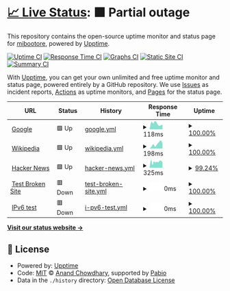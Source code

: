# [📈 Live Status](https://mibootore.github.io/myuptime): <!--live status--> **🟧 Partial outage**

This repository contains the open-source uptime monitor and status page for [mibootore](https://mibootore.github.io/myuptime), powered by [Upptime](https://github.com/upptime/upptime).

[![Uptime CI](https://github.com/mibootore/myuptime/workflows/Uptime%20CI/badge.svg)](https://github.com/mibootore/myuptime/actions?query=workflow%3A%22Uptime+CI%22)
[![Response Time CI](https://github.com/mibootore/myuptime/workflows/Response%20Time%20CI/badge.svg)](https://github.com/mibootore/myuptime/actions?query=workflow%3A%22Response+Time+CI%22)
[![Graphs CI](https://github.com/mibootore/myuptime/workflows/Graphs%20CI/badge.svg)](https://github.com/mibootore/myuptime/actions?query=workflow%3A%22Graphs+CI%22)
[![Static Site CI](https://github.com/mibootore/myuptime/workflows/Static%20Site%20CI/badge.svg)](https://github.com/mibootore/myuptime/actions?query=workflow%3A%22Static+Site+CI%22)
[![Summary CI](https://github.com/mibootore/myuptime/workflows/Summary%20CI/badge.svg)](https://github.com/mibootore/myuptime/actions?query=workflow%3A%22Summary+CI%22)

With [Upptime](https://upptime.js.org), you can get your own unlimited and free uptime monitor and status page, powered entirely by a GitHub repository. We use [Issues](https://github.com/mibootore/myuptime/issues) as incident reports, [Actions](https://github.com/mibootore/myuptime/actions) as uptime monitors, and [Pages](https://mibootore.github.io/myuptime) for the status page.

<!--start: status pages-->
<!-- This summary is generated by Upptime (https://github.com/upptime/upptime) -->
<!-- Do not edit this manually, your changes will be overwritten -->
<!-- prettier-ignore -->
| URL | Status | History | Response Time | Uptime |
| --- | ------ | ------- | ------------- | ------ |
| <img alt="" src="https://icons.duckduckgo.com/ip3/www.google.com.ico" height="13"> [Google](https://www.google.com) | 🟩 Up | [google.yml](https://github.com/mibootore/myuptime/commits/HEAD/history/google.yml) | <details><summary><img alt="Response time graph" src="./graphs/google/response-time-week.png" height="20"> 118ms</summary><br><a href="https://mibootore.github.io/myuptime/history/google"><img alt="Response time 125" src="https://img.shields.io/endpoint?url=https%3A%2F%2Fraw.githubusercontent.com%2Fmibootore%2Fmyuptime%2FHEAD%2Fapi%2Fgoogle%2Fresponse-time.json"></a><br><a href="https://mibootore.github.io/myuptime/history/google"><img alt="24-hour response time 94" src="https://img.shields.io/endpoint?url=https%3A%2F%2Fraw.githubusercontent.com%2Fmibootore%2Fmyuptime%2FHEAD%2Fapi%2Fgoogle%2Fresponse-time-day.json"></a><br><a href="https://mibootore.github.io/myuptime/history/google"><img alt="7-day response time 118" src="https://img.shields.io/endpoint?url=https%3A%2F%2Fraw.githubusercontent.com%2Fmibootore%2Fmyuptime%2FHEAD%2Fapi%2Fgoogle%2Fresponse-time-week.json"></a><br><a href="https://mibootore.github.io/myuptime/history/google"><img alt="30-day response time 111" src="https://img.shields.io/endpoint?url=https%3A%2F%2Fraw.githubusercontent.com%2Fmibootore%2Fmyuptime%2FHEAD%2Fapi%2Fgoogle%2Fresponse-time-month.json"></a><br><a href="https://mibootore.github.io/myuptime/history/google"><img alt="1-year response time 125" src="https://img.shields.io/endpoint?url=https%3A%2F%2Fraw.githubusercontent.com%2Fmibootore%2Fmyuptime%2FHEAD%2Fapi%2Fgoogle%2Fresponse-time-year.json"></a></details> | <details><summary><a href="https://mibootore.github.io/myuptime/history/google">100.00%</a></summary><a href="https://mibootore.github.io/myuptime/history/google"><img alt="All-time uptime 100.00%" src="https://img.shields.io/endpoint?url=https%3A%2F%2Fraw.githubusercontent.com%2Fmibootore%2Fmyuptime%2FHEAD%2Fapi%2Fgoogle%2Fuptime.json"></a><br><a href="https://mibootore.github.io/myuptime/history/google"><img alt="24-hour uptime 100.00%" src="https://img.shields.io/endpoint?url=https%3A%2F%2Fraw.githubusercontent.com%2Fmibootore%2Fmyuptime%2FHEAD%2Fapi%2Fgoogle%2Fuptime-day.json"></a><br><a href="https://mibootore.github.io/myuptime/history/google"><img alt="7-day uptime 100.00%" src="https://img.shields.io/endpoint?url=https%3A%2F%2Fraw.githubusercontent.com%2Fmibootore%2Fmyuptime%2FHEAD%2Fapi%2Fgoogle%2Fuptime-week.json"></a><br><a href="https://mibootore.github.io/myuptime/history/google"><img alt="30-day uptime 100.00%" src="https://img.shields.io/endpoint?url=https%3A%2F%2Fraw.githubusercontent.com%2Fmibootore%2Fmyuptime%2FHEAD%2Fapi%2Fgoogle%2Fuptime-month.json"></a><br><a href="https://mibootore.github.io/myuptime/history/google"><img alt="1-year uptime 100.00%" src="https://img.shields.io/endpoint?url=https%3A%2F%2Fraw.githubusercontent.com%2Fmibootore%2Fmyuptime%2FHEAD%2Fapi%2Fgoogle%2Fuptime-year.json"></a></details>
| <img alt="" src="https://icons.duckduckgo.com/ip3/en.wikipedia.org.ico" height="13"> [Wikipedia](https://en.wikipedia.org) | 🟩 Up | [wikipedia.yml](https://github.com/mibootore/myuptime/commits/HEAD/history/wikipedia.yml) | <details><summary><img alt="Response time graph" src="./graphs/wikipedia/response-time-week.png" height="20"> 198ms</summary><br><a href="https://mibootore.github.io/myuptime/history/wikipedia"><img alt="Response time 146" src="https://img.shields.io/endpoint?url=https%3A%2F%2Fraw.githubusercontent.com%2Fmibootore%2Fmyuptime%2FHEAD%2Fapi%2Fwikipedia%2Fresponse-time.json"></a><br><a href="https://mibootore.github.io/myuptime/history/wikipedia"><img alt="24-hour response time 372" src="https://img.shields.io/endpoint?url=https%3A%2F%2Fraw.githubusercontent.com%2Fmibootore%2Fmyuptime%2FHEAD%2Fapi%2Fwikipedia%2Fresponse-time-day.json"></a><br><a href="https://mibootore.github.io/myuptime/history/wikipedia"><img alt="7-day response time 198" src="https://img.shields.io/endpoint?url=https%3A%2F%2Fraw.githubusercontent.com%2Fmibootore%2Fmyuptime%2FHEAD%2Fapi%2Fwikipedia%2Fresponse-time-week.json"></a><br><a href="https://mibootore.github.io/myuptime/history/wikipedia"><img alt="30-day response time 169" src="https://img.shields.io/endpoint?url=https%3A%2F%2Fraw.githubusercontent.com%2Fmibootore%2Fmyuptime%2FHEAD%2Fapi%2Fwikipedia%2Fresponse-time-month.json"></a><br><a href="https://mibootore.github.io/myuptime/history/wikipedia"><img alt="1-year response time 146" src="https://img.shields.io/endpoint?url=https%3A%2F%2Fraw.githubusercontent.com%2Fmibootore%2Fmyuptime%2FHEAD%2Fapi%2Fwikipedia%2Fresponse-time-year.json"></a></details> | <details><summary><a href="https://mibootore.github.io/myuptime/history/wikipedia">100.00%</a></summary><a href="https://mibootore.github.io/myuptime/history/wikipedia"><img alt="All-time uptime 100.00%" src="https://img.shields.io/endpoint?url=https%3A%2F%2Fraw.githubusercontent.com%2Fmibootore%2Fmyuptime%2FHEAD%2Fapi%2Fwikipedia%2Fuptime.json"></a><br><a href="https://mibootore.github.io/myuptime/history/wikipedia"><img alt="24-hour uptime 100.00%" src="https://img.shields.io/endpoint?url=https%3A%2F%2Fraw.githubusercontent.com%2Fmibootore%2Fmyuptime%2FHEAD%2Fapi%2Fwikipedia%2Fuptime-day.json"></a><br><a href="https://mibootore.github.io/myuptime/history/wikipedia"><img alt="7-day uptime 100.00%" src="https://img.shields.io/endpoint?url=https%3A%2F%2Fraw.githubusercontent.com%2Fmibootore%2Fmyuptime%2FHEAD%2Fapi%2Fwikipedia%2Fuptime-week.json"></a><br><a href="https://mibootore.github.io/myuptime/history/wikipedia"><img alt="30-day uptime 100.00%" src="https://img.shields.io/endpoint?url=https%3A%2F%2Fraw.githubusercontent.com%2Fmibootore%2Fmyuptime%2FHEAD%2Fapi%2Fwikipedia%2Fuptime-month.json"></a><br><a href="https://mibootore.github.io/myuptime/history/wikipedia"><img alt="1-year uptime 100.00%" src="https://img.shields.io/endpoint?url=https%3A%2F%2Fraw.githubusercontent.com%2Fmibootore%2Fmyuptime%2FHEAD%2Fapi%2Fwikipedia%2Fuptime-year.json"></a></details>
| <img alt="" src="https://icons.duckduckgo.com/ip3/news.ycombinator.com.ico" height="13"> [Hacker News](https://news.ycombinator.com) | 🟩 Up | [hacker-news.yml](https://github.com/mibootore/myuptime/commits/HEAD/history/hacker-news.yml) | <details><summary><img alt="Response time graph" src="./graphs/hacker-news/response-time-week.png" height="20"> 325ms</summary><br><a href="https://mibootore.github.io/myuptime/history/hacker-news"><img alt="Response time 319" src="https://img.shields.io/endpoint?url=https%3A%2F%2Fraw.githubusercontent.com%2Fmibootore%2Fmyuptime%2FHEAD%2Fapi%2Fhacker-news%2Fresponse-time.json"></a><br><a href="https://mibootore.github.io/myuptime/history/hacker-news"><img alt="24-hour response time 336" src="https://img.shields.io/endpoint?url=https%3A%2F%2Fraw.githubusercontent.com%2Fmibootore%2Fmyuptime%2FHEAD%2Fapi%2Fhacker-news%2Fresponse-time-day.json"></a><br><a href="https://mibootore.github.io/myuptime/history/hacker-news"><img alt="7-day response time 325" src="https://img.shields.io/endpoint?url=https%3A%2F%2Fraw.githubusercontent.com%2Fmibootore%2Fmyuptime%2FHEAD%2Fapi%2Fhacker-news%2Fresponse-time-week.json"></a><br><a href="https://mibootore.github.io/myuptime/history/hacker-news"><img alt="30-day response time 320" src="https://img.shields.io/endpoint?url=https%3A%2F%2Fraw.githubusercontent.com%2Fmibootore%2Fmyuptime%2FHEAD%2Fapi%2Fhacker-news%2Fresponse-time-month.json"></a><br><a href="https://mibootore.github.io/myuptime/history/hacker-news"><img alt="1-year response time 319" src="https://img.shields.io/endpoint?url=https%3A%2F%2Fraw.githubusercontent.com%2Fmibootore%2Fmyuptime%2FHEAD%2Fapi%2Fhacker-news%2Fresponse-time-year.json"></a></details> | <details><summary><a href="https://mibootore.github.io/myuptime/history/hacker-news">99.24%</a></summary><a href="https://mibootore.github.io/myuptime/history/hacker-news"><img alt="All-time uptime 100.00%" src="https://img.shields.io/endpoint?url=https%3A%2F%2Fraw.githubusercontent.com%2Fmibootore%2Fmyuptime%2FHEAD%2Fapi%2Fhacker-news%2Fuptime.json"></a><br><a href="https://mibootore.github.io/myuptime/history/hacker-news"><img alt="24-hour uptime 100.00%" src="https://img.shields.io/endpoint?url=https%3A%2F%2Fraw.githubusercontent.com%2Fmibootore%2Fmyuptime%2FHEAD%2Fapi%2Fhacker-news%2Fuptime-day.json"></a><br><a href="https://mibootore.github.io/myuptime/history/hacker-news"><img alt="7-day uptime 99.24%" src="https://img.shields.io/endpoint?url=https%3A%2F%2Fraw.githubusercontent.com%2Fmibootore%2Fmyuptime%2FHEAD%2Fapi%2Fhacker-news%2Fuptime-week.json"></a><br><a href="https://mibootore.github.io/myuptime/history/hacker-news"><img alt="30-day uptime 99.82%" src="https://img.shields.io/endpoint?url=https%3A%2F%2Fraw.githubusercontent.com%2Fmibootore%2Fmyuptime%2FHEAD%2Fapi%2Fhacker-news%2Fuptime-month.json"></a><br><a href="https://mibootore.github.io/myuptime/history/hacker-news"><img alt="1-year uptime 99.99%" src="https://img.shields.io/endpoint?url=https%3A%2F%2Fraw.githubusercontent.com%2Fmibootore%2Fmyuptime%2FHEAD%2Fapi%2Fhacker-news%2Fuptime-year.json"></a></details>
| <img alt="" src="https://icons.duckduckgo.com/ip3/thissitedoesnotexist.koj.co.ico" height="13"> [Test Broken Site](https://thissitedoesnotexist.koj.co) | 🟥 Down | [test-broken-site.yml](https://github.com/mibootore/myuptime/commits/HEAD/history/test-broken-site.yml) | <details><summary><img alt="Response time graph" src="./graphs/test-broken-site/response-time-week.png" height="20"> 0ms</summary><br><a href="https://mibootore.github.io/myuptime/history/test-broken-site"><img alt="Response time 0" src="https://img.shields.io/endpoint?url=https%3A%2F%2Fraw.githubusercontent.com%2Fmibootore%2Fmyuptime%2FHEAD%2Fapi%2Ftest-broken-site%2Fresponse-time.json"></a><br><a href="https://mibootore.github.io/myuptime/history/test-broken-site"><img alt="24-hour response time 0" src="https://img.shields.io/endpoint?url=https%3A%2F%2Fraw.githubusercontent.com%2Fmibootore%2Fmyuptime%2FHEAD%2Fapi%2Ftest-broken-site%2Fresponse-time-day.json"></a><br><a href="https://mibootore.github.io/myuptime/history/test-broken-site"><img alt="7-day response time 0" src="https://img.shields.io/endpoint?url=https%3A%2F%2Fraw.githubusercontent.com%2Fmibootore%2Fmyuptime%2FHEAD%2Fapi%2Ftest-broken-site%2Fresponse-time-week.json"></a><br><a href="https://mibootore.github.io/myuptime/history/test-broken-site"><img alt="30-day response time 0" src="https://img.shields.io/endpoint?url=https%3A%2F%2Fraw.githubusercontent.com%2Fmibootore%2Fmyuptime%2FHEAD%2Fapi%2Ftest-broken-site%2Fresponse-time-month.json"></a><br><a href="https://mibootore.github.io/myuptime/history/test-broken-site"><img alt="1-year response time 0" src="https://img.shields.io/endpoint?url=https%3A%2F%2Fraw.githubusercontent.com%2Fmibootore%2Fmyuptime%2FHEAD%2Fapi%2Ftest-broken-site%2Fresponse-time-year.json"></a></details> | <details><summary><a href="https://mibootore.github.io/myuptime/history/test-broken-site">100.00%</a></summary><a href="https://mibootore.github.io/myuptime/history/test-broken-site"><img alt="All-time uptime 100.00%" src="https://img.shields.io/endpoint?url=https%3A%2F%2Fraw.githubusercontent.com%2Fmibootore%2Fmyuptime%2FHEAD%2Fapi%2Ftest-broken-site%2Fuptime.json"></a><br><a href="https://mibootore.github.io/myuptime/history/test-broken-site"><img alt="24-hour uptime 100.00%" src="https://img.shields.io/endpoint?url=https%3A%2F%2Fraw.githubusercontent.com%2Fmibootore%2Fmyuptime%2FHEAD%2Fapi%2Ftest-broken-site%2Fuptime-day.json"></a><br><a href="https://mibootore.github.io/myuptime/history/test-broken-site"><img alt="7-day uptime 100.00%" src="https://img.shields.io/endpoint?url=https%3A%2F%2Fraw.githubusercontent.com%2Fmibootore%2Fmyuptime%2FHEAD%2Fapi%2Ftest-broken-site%2Fuptime-week.json"></a><br><a href="https://mibootore.github.io/myuptime/history/test-broken-site"><img alt="30-day uptime 100.00%" src="https://img.shields.io/endpoint?url=https%3A%2F%2Fraw.githubusercontent.com%2Fmibootore%2Fmyuptime%2FHEAD%2Fapi%2Ftest-broken-site%2Fuptime-month.json"></a><br><a href="https://mibootore.github.io/myuptime/history/test-broken-site"><img alt="1-year uptime 100.00%" src="https://img.shields.io/endpoint?url=https%3A%2F%2Fraw.githubusercontent.com%2Fmibootore%2Fmyuptime%2FHEAD%2Fapi%2Ftest-broken-site%2Fuptime-year.json"></a></details>
| <img alt="" src="https://icons.duckduckgo.com/ip3/null.ico" height="13"> [IPv6 test](forwardemail.net) | 🟥 Down | [i-pv6-test.yml](https://github.com/mibootore/myuptime/commits/HEAD/history/i-pv6-test.yml) | <details><summary><img alt="Response time graph" src="./graphs/i-pv6-test/response-time-week.png" height="20"> 0ms</summary><br><a href="https://mibootore.github.io/myuptime/history/i-pv6-test"><img alt="Response time 0" src="https://img.shields.io/endpoint?url=https%3A%2F%2Fraw.githubusercontent.com%2Fmibootore%2Fmyuptime%2FHEAD%2Fapi%2Fi-pv6-test%2Fresponse-time.json"></a><br><a href="https://mibootore.github.io/myuptime/history/i-pv6-test"><img alt="24-hour response time 0" src="https://img.shields.io/endpoint?url=https%3A%2F%2Fraw.githubusercontent.com%2Fmibootore%2Fmyuptime%2FHEAD%2Fapi%2Fi-pv6-test%2Fresponse-time-day.json"></a><br><a href="https://mibootore.github.io/myuptime/history/i-pv6-test"><img alt="7-day response time 0" src="https://img.shields.io/endpoint?url=https%3A%2F%2Fraw.githubusercontent.com%2Fmibootore%2Fmyuptime%2FHEAD%2Fapi%2Fi-pv6-test%2Fresponse-time-week.json"></a><br><a href="https://mibootore.github.io/myuptime/history/i-pv6-test"><img alt="30-day response time 0" src="https://img.shields.io/endpoint?url=https%3A%2F%2Fraw.githubusercontent.com%2Fmibootore%2Fmyuptime%2FHEAD%2Fapi%2Fi-pv6-test%2Fresponse-time-month.json"></a><br><a href="https://mibootore.github.io/myuptime/history/i-pv6-test"><img alt="1-year response time 0" src="https://img.shields.io/endpoint?url=https%3A%2F%2Fraw.githubusercontent.com%2Fmibootore%2Fmyuptime%2FHEAD%2Fapi%2Fi-pv6-test%2Fresponse-time-year.json"></a></details> | <details><summary><a href="https://mibootore.github.io/myuptime/history/i-pv6-test">100.00%</a></summary><a href="https://mibootore.github.io/myuptime/history/i-pv6-test"><img alt="All-time uptime 100.00%" src="https://img.shields.io/endpoint?url=https%3A%2F%2Fraw.githubusercontent.com%2Fmibootore%2Fmyuptime%2FHEAD%2Fapi%2Fi-pv6-test%2Fuptime.json"></a><br><a href="https://mibootore.github.io/myuptime/history/i-pv6-test"><img alt="24-hour uptime 100.00%" src="https://img.shields.io/endpoint?url=https%3A%2F%2Fraw.githubusercontent.com%2Fmibootore%2Fmyuptime%2FHEAD%2Fapi%2Fi-pv6-test%2Fuptime-day.json"></a><br><a href="https://mibootore.github.io/myuptime/history/i-pv6-test"><img alt="7-day uptime 100.00%" src="https://img.shields.io/endpoint?url=https%3A%2F%2Fraw.githubusercontent.com%2Fmibootore%2Fmyuptime%2FHEAD%2Fapi%2Fi-pv6-test%2Fuptime-week.json"></a><br><a href="https://mibootore.github.io/myuptime/history/i-pv6-test"><img alt="30-day uptime 100.00%" src="https://img.shields.io/endpoint?url=https%3A%2F%2Fraw.githubusercontent.com%2Fmibootore%2Fmyuptime%2FHEAD%2Fapi%2Fi-pv6-test%2Fuptime-month.json"></a><br><a href="https://mibootore.github.io/myuptime/history/i-pv6-test"><img alt="1-year uptime 100.00%" src="https://img.shields.io/endpoint?url=https%3A%2F%2Fraw.githubusercontent.com%2Fmibootore%2Fmyuptime%2FHEAD%2Fapi%2Fi-pv6-test%2Fuptime-year.json"></a></details>

<!--end: status pages-->

[**Visit our status website →**](https://mibootore.github.io/myuptime)

## 📄 License

- Powered by: [Upptime](https://github.com/upptime/upptime)
- Code: [MIT](./LICENSE) © [Anand Chowdhary](https://anandchowdhary.com), supported by [Pabio](https://pabio.com)
- Data in the `./history` directory: [Open Database License](https://opendatacommons.org/licenses/odbl/1-0/)
